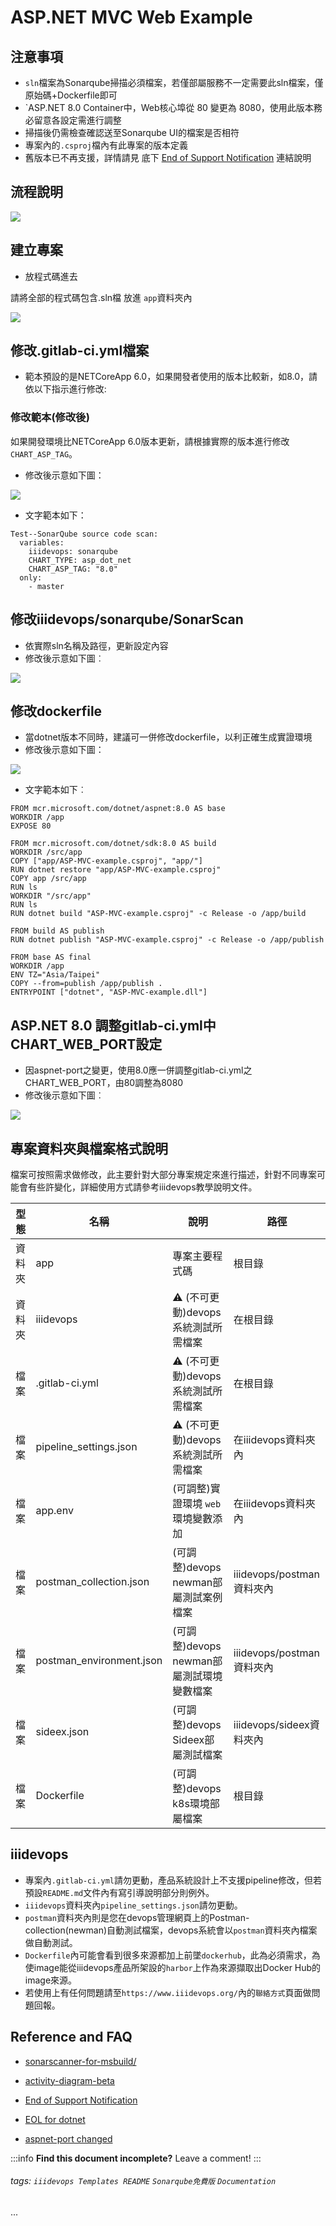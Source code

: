 # ASP.NET MVC Web Example

## 注意事項
* `sln`檔案為Sonarqube掃描必須檔案，若僅部屬服務不一定需要此sln檔案，僅原始碼+Dockerfile即可
* `ASP.NET 8.0 Container中，Web核心埠從 80 變更為 8080，使用此版本務必留意各設定需進行調整
* 掃描後仍需檢查確認送至Sonarqube UI的檔案是否相符
* 專案內的`.csproj`檔內有此專案的版本定義
* 舊版本已不再支援，詳情請見 底下 [End of Support Notification](#my-anchor) 連結說明 

## 流程說明
![](https://i.imgur.com/PgZlb1S.png)

## 建立專案
* 放程式碼進去

請將全部的程式碼包含.sln檔 放進 `app`資料夾內

![](https://i.imgur.com/gJtcs4m.png)

## 修改.gitlab-ci.yml檔案
- 範本預設的是NETCoreApp 6.0，如果開發者使用的版本比較新，如8.0，請依以下指示進行修改:

### 修改範本(修改後)
如果開發環境比NETCoreApp 6.0版本更新，請根據實際的版本進行修改`CHART_ASP_TAG`。
- 修改後示意如下圖：

![](https://i.imgur.com/Odxg6c2.png)
- 文字範本如下： 
```
Test--SonarQube source code scan:
  variables:
    iiidevops: sonarqube
    CHART_TYPE: asp_dot_net
    CHART_ASP_TAG: "8.0"
  only:
    - master
```
## 修改iiidevops/sonarqube/SonarScan
- 依實際sln名稱及路徑，更新設定內容
- 修改後示意如下圖︰

![](https://i.imgur.com/DjEQaIc.png)

## 修改dockerfile
- 當dotnet版本不同時，建議可一併修改dockerfile，以利正確生成實證環境
- 修改後示意如下圖：

![](https://i.imgur.com/emjEMWD.png)

- 文字範本如下︰
```
FROM mcr.microsoft.com/dotnet/aspnet:8.0 AS base
WORKDIR /app
EXPOSE 80

FROM mcr.microsoft.com/dotnet/sdk:8.0 AS build
WORKDIR /src/app
COPY ["app/ASP-MVC-example.csproj", "app/"]
RUN dotnet restore "app/ASP-MVC-example.csproj"
COPY app /src/app
RUN ls
WORKDIR "/src/app"
RUN ls
RUN dotnet build "ASP-MVC-example.csproj" -c Release -o /app/build

FROM build AS publish
RUN dotnet publish "ASP-MVC-example.csproj" -c Release -o /app/publish

FROM base AS final
WORKDIR /app
ENV TZ="Asia/Taipei"
COPY --from=publish /app/publish .
ENTRYPOINT ["dotnet", "ASP-MVC-example.dll"]
```

## ASP.NET 8.0 調整gitlab-ci.yml中CHART_WEB_PORT設定
- 因aspnet-port之變更，使用8.0應一併調整gitlab-ci.yml之CHART_WEB_PORT，由80調整為8080
- 修改後示意如下圖︰

![](https://i.imgur.com/JAXSuEO.png)



## 專案資料夾與檔案格式說明
檔案可按照需求做修改，此主要針對大部分專案規定來進行描述，針對不同專案可能會有些許變化，詳細使用方式請參考iiidevops教學說明文件。

| 型態 | 名稱 | 說明 | 路徑 |
| --- | --- | --- | --- |
| 資料夾 | app | 專案主要程式碼 | 根目錄 |
| 資料夾 | iiidevops | :warning: (不可更動)devops系統測試所需檔案 | 在根目錄 |
| 檔案 | .gitlab-ci.yml | :warning: (不可更動)devops系統測試所需檔案 | 在根目錄 |
| 檔案 | pipeline_settings.json | :warning: (不可更動)devops系統測試所需檔案 | 在iiidevops資料夾內 |
| 檔案 | app.env | (可調整)實證環境 `web`環境變數添加 | 在iiidevops資料夾內 | 
| 檔案 | postman_collection.json | (可調整)devops newman部屬測試案例檔案 | iiidevops/postman資料夾內 |
| 檔案 | postman_environment.json | (可調整)devops newman部屬測試環境變數檔案 | iiidevops/postman資料夾內 |
| 檔案 | sideex.json | (可調整)devops Sideex部屬測試檔案 | iiidevops/sideex資料夾內 |
| 檔案 | Dockerfile | (可調整)devops k8s環境部屬檔案 | 根目錄 |

## iiidevops
* 專案內`.gitlab-ci.yml`請勿更動，產品系統設計上不支援pipeline修改，但若預設`README.md`文件內有寫引導說明部分則例外。
* `iiidevops`資料夾內`pipeline_settings.json`請勿更動。
* `postman`資料夾內則是您在devops管理網頁上的Postman-collection(newman)自動測試檔案，devops系統會以`postman`資料夾內檔案做自動測試。
* `Dockerfile`內可能會看到很多來源都加上前墜`dockerhub`，此為必須需求，為使image能從iiidevops產品所架設的`harbor`上作為來源擷取出Docker Hub的image來源。
* 若使用上有任何問題請至`https://www.iiidevops.org/`內的`聯絡方式`頁面做問題回報。

## Reference and FAQ

* [sonarscanner-for-msbuild/](https://docs.sonarqube.org/latest/analysis/scan/sonarscanner-for-msbuild/)
* [activity-diagram-beta](https://plantuml.com/zh/activity-diagram-beta)
<a name="my-anchor"></a>

* [End of Support Notification](https://docs.sonarsource.com/sonarqube/9.9/analyzing-source-code/scanners/sonarscanner-for-dotnet/)
* [EOL for dotnet](https://dotnet.microsoft.com/en-us/download/dotnet)
* [aspnet-port changed](https://learn.microsoft.com/zh-tw/dotnet/core/compatibility/containers/8.0/aspnet-port)

:::info
**Find this document incomplete?** Leave a comment!
:::

###### tags: `iiidevops Templates README` `Sonarqube免費版` `Documentation`

...
